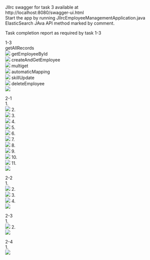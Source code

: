 Jllrc swagger for task 3 available at\
http://localhost:8080/swagger-ui.html \
Start the app by running JllrcEmployeeManagementApplication.java
ElasticSearch JAva API method marked by comment.

Task completion report as required by task 1-3

1-3\
getAllRecords\
![](res/getAllRecords.png)
getEmployeeById\
![](res/getEmployeeById.png)
createAndGetEmployee\
![](res/createAndGetEmployee.png)
multiget\
![](res/multiget.png)
automaticMapping\
![](res/automaticMapping.png)
skillUpdate\
![](res/skillUpdate.png)
deleteEmployee\
![](res/deleteEmployee.png)

2-1\
1.\
![](res/2-1-1.png)
2.\
![](res/2-1-2.png)
3.\
![](res/2-1-3.png)
4.\
![](res/2-1-4.png)
5.\
![](res/2-1-5.png)
6.\
![](res/2-1-6.png)
7.\
![](res/2-1-7.png)
8.\
![](res/2-1-8.png)
9.\
![](res/2-1-9.png)
10.\
![](res/2-1-10.png)
11.\
![](res/2-1-11.png)

2-2\
1.\
![](res/2-2-1.png)
2.\
![](res/2-2-2.png)
3.\
![](res/2-2-3.png)
4.\
![](res/2-2-4.png)

2-3\
1.\
![](res/2-3-1.png)
2.\
![](res/2-3-2.png)

2-4\
1.\
![](res/2-4-1.png)
